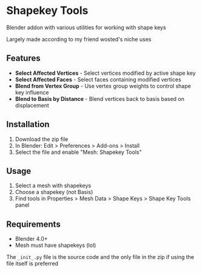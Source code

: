 # Shapekey Tools

Blender addon with various utilities for working with shape keys

Largely made according to my friend wosted's niche uses

## Features

- **Select Affected Vertices** - Select vertices modified by active shape key
- **Select Affected Faces** - Select faces containing modified vertices  
- **Blend from Vertex Group** - Use vertex group weights to control shape key influence
- **Blend to Basis by Distance** - Blend vertices back to basis based on displacement

## Installation

1. Download the zip file
2. In Blender: Edit > Preferences > Add-ons > Install
3. Select the file and enable "Mesh: Shapekey Tools"

## Usage

1. Select a mesh with shapekeys
2. Choose a shapekey (not Basis)
3. Find tools in Properties > Mesh Data > Shape Keys > Shape Key Tools panel

## Requirements

- Blender 4.0+
- Mesh must have shapekeys (lol)

The `_init_.py` file is the source code and the only file in the zip if using the file itself is preferred

